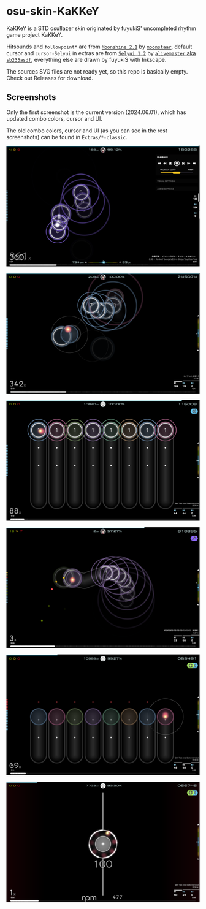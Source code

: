 # osu-skin-KaKKeY
KaKKeY is a STD osu!lazer skin originated by fuyukiS' uncompleted rhythm game project KaKKeY.

Hitsounds and `followpoint*` are from [`Moonshine 2.1`](https://osu.ppy.sh/community/forums/topics/1610388?n=1) by [`moonstaar`](https://osu.ppy.sh/users/27339355), default cursor and `cursor-Selyui` in extras are from [`Selyui 1.2`](https://osu.ppy.sh/community/forums/topics/1629078?n=1) by [`alivemaster` aka `sb233asdf`](https://osu.ppy.sh/users/10324621), everything else are drawn by fuyukiS with Inkscape.

The sources SVG files are not ready yet, so this repo is basically empty. Check out Releases for download.

## Screenshots
Only the first screenshot is the current version (2024.06.01), which has updated combo colors, cursor and UI.

The old combo colors, cursor and UI (as you can see in the rest screenshots) can be found in `Extras/*-classic`.

![](screenshot/5.png)

![](screenshot/0.png)

![](screenshot/1.png)

![](screenshot/2.png)

![](screenshot/3.png)

![](screenshot/4.png)
